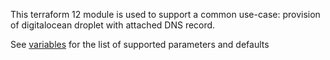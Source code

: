 This terraform 12 module is used to support a common use-case: provision of digitalocean droplet with attached DNS record.

See [variables](./variables.tf) for the list of supported parameters and defaults

